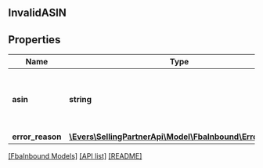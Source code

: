 ## InvalidASIN

## Properties

Name | Type | Description | Notes
------------ | ------------- | ------------- | -------------
**asin** | **string** | The Amazon Standard Identification Number (ASIN) of the item. | [optional]
**error_reason** | [**\Evers\SellingPartnerApi\Model\FbaInbound\ErrorReason**](ErrorReason.md) |  | [optional]

[[FbaInbound Models]](../) [[API list]](../../Api) [[README]](../../../README.md)
